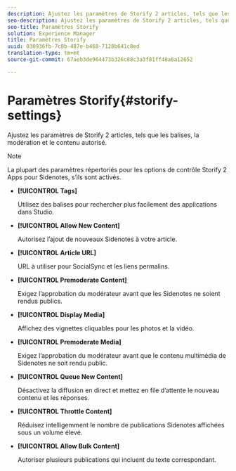 ```yaml
---
description: Ajustez les paramètres de Storify 2 articles, tels que les balises, la modération et le contenu autorisé.
seo-description: Ajustez les paramètres de Storify 2 articles, tels que les balises, la modération et le contenu autorisé.
seo-title: Paramètres Storify
solution: Experience Manager
title: Paramètres Storify
uuid: 030936fb-7c8b-487e-b468-7128b641c8ed
translation-type: tm+mt
source-git-commit: 67aeb3de964473b326c88c3a3f81ff48a6a12652

---
```



# Paramètres Storify{#storify-settings}

Ajustez les paramètres de Storify 2 articles, tels que les balises, la modération et le contenu autorisé.

>[!NOTE]
>
>La plupart des paramètres répertoriés pour les options de contrôle Storify 2 Apps pour Sidenotes, s’ils sont activés.

* **[!UICONTROL Tags]**

   Utilisez des balises pour rechercher plus facilement des applications dans Studio.

* **[!UICONTROL Allow New Content]**

   Autorisez l’ajout de nouveaux Sidenotes à votre article.

* **[!UICONTROL Article URL]**

   URL à utiliser pour SocialSync et les liens permalins.

* **[!UICONTROL Premoderate Content]**

   Exigez l’approbation du modérateur avant que les Sidenotes ne soient rendus publics.

* **[!UICONTROL Display Media]**

   Affichez des vignettes cliquables pour les photos et la vidéo.

* **[!UICONTROL Premoderate Media]**

   Exigez l’approbation du modérateur avant que le contenu multimédia de Sidenotes ne soit rendu public.

* **[!UICONTROL Queue New Content]**

   Désactivez la diffusion en direct et mettez en file d’attente le nouveau contenu et les réponses.

* **[!UICONTROL Throttle Content]**

   Réduisez intelligemment le nombre de publications Sidenotes affichées sous un volume élevé.

* **[!UICONTROL Allow Bulk Content]**

   Autoriser plusieurs publications qui incluent du texte correspondant.

